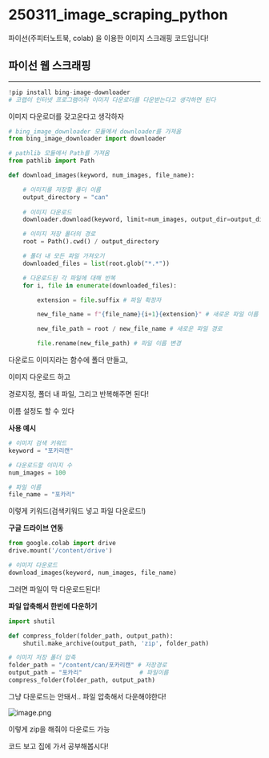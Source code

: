 # 250311_image_scraping_python
파이선(주피터노트북, colab) 을 이용한 이미지 스크래핑 코드입니다!

## 파이선 웹 스크래핑

---

```python
!pip install bing-image-downloader
# 코랩이 인터넷 프로그램이라 이미지 다운로더를 다운받는다고 생각하면 된다
```

이미지 다운로더를 갖고온다고 생각하자

```python
# bing_image_downloader 모듈에서 downloader를 가져옴
from bing_image_downloader import downloader 

# pathlib 모듈에서 Path를 가져옴
from pathlib import Path 

def download_images(keyword, num_images, file_name):

    # 이미지를 저장할 폴더 이름
    output_directory = "can" 
    
    # 이미지 다운로드
    downloader.download(keyword, limit=num_images, output_dir=output_directory, adult_filter_off=True, force_replace=False, timeout=60)

    # 이미지 저장 폴더의 경로
    root = Path().cwd() / output_directory 

    # 폴더 내 모든 파일 가져오기
    downloaded_files = list(root.glob("*.*")) 

    # 다운로드된 각 파일에 대해 반복
    for i, file in enumerate(downloaded_files): 

        extension = file.suffix # 파일 확장자

        new_file_name = f"{file_name}{i+1}{extension}" # 새로운 파일 이름

        new_file_path = root / new_file_name # 새로운 파일 경로

        file.rename(new_file_path) # 파일 이름 변경

```

다운로드 이미지라는 함수에 폴더 만들고,

이미지 다운로드 하고

경로지정, 폴더 내 파일, 그리고 반복해주면 된다!

이름 설정도 할 수 있다

**사용 예시**

```python
# 이미지 검색 키워드
keyword = "포카리캔" 

# 다운로드할 이미지 수
num_images = 100 

# 파일 이름
file_name = "포카리" 
```

이렇게 키워드(검색키워드 넣고 파일 다운로드!)

**구글 드라이브 연동**

```python
from google.colab import drive
drive.mount('/content/drive') 

# 이미지 다운로드
download_images(keyword, num_images, file_name) 
```

그러면 파일이 막 다운로드된다!

**파일 압축해서 한번에 다운하기**

```python
import shutil

def compress_folder(folder_path, output_path):
    shutil.make_archive(output_path, 'zip', folder_path)

# 이미지 저장 폴더 압축
folder_path = "/content/can/포카리캔" # 저장경로
output_path = "포카리"                # 파일이름
compress_folder(folder_path, output_path)
```

그냥 다운로드는 안돼서.. 파일 압축해서 다운해야한다!

![image.png](attachment:da0b464d-b643-4c52-a52c-83025fea2c9d:image.png)

이렇게 zip을 해줘야 다운로드 가능

코드 보고 집에 가서 공부해봅시다!
